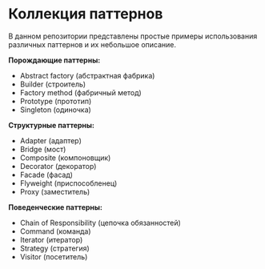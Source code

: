 # Коллекция паттернов

В данном репозитории представлены простые примеры использования различных паттернов и их небольшое описание.

**Порождающие паттерны:**
* Abstract factory (абстрактная фабрика)
* Builder (строитель)
* Factory method (фабричный метод)
* Prototype (прототип)
* Singleton (одиночка)

**Структурные паттерны:**
* Adapter (адаптер)
* Bridge (мост)
* Composite (компоновщик)
* Decorator (декоратор)
* Facade (фасад)
* Flyweight (приспособленец)
* Proxy (заместитель)

**Поведенческие паттерны:**
* Chain of Responsibility (цепочка обязанностей)
* Command (команда)
* Iterator (итератор)
* Strategy (стратегия)
* Visitor (посетитель)
